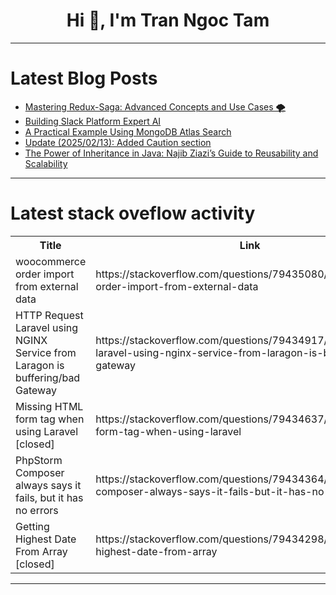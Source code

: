 <h1 align="center">Hi 👋, I'm Tran Ngoc Tam</h1>

---

# Latest Blog Posts 
<!-- BLOG-POST-LIST:START -->
- [Mastering Redux-Saga: Advanced Concepts and Use Cases 🌪️](https://dev.to/tejastn10/mastering-redux-saga-advanced-concepts-and-use-cases-3kji)
- [Building Slack Platform Expert AI](https://dev.to/seratch/building-slack-platform-expert-ai-1555)
- [A Practical Example Using MongoDB Atlas Search](https://dev.to/chukwu3meka/a-practical-example-using-mongodb-atlas-search-3nb9)
- [Update &lpar;2025/02/13&rpar;: Added Caution section](https://dev.to/webdeveloperhyper/update-20250213-added-caution-section-ke0)
- [The Power of Inheritance in Java: Najib Ziazi’s Guide to Reusability and Scalability](https://dev.to/najibziazi/the-power-of-inheritance-in-java-najib-ziazis-guide-to-reusability-and-scalability-1m5c)
<!-- BLOG-POST-LIST:END -->

---

# Latest stack oveflow activity
<table>
  <tr><th>Title</th><th>Link</th></tr>
  <!-- STACKOVERFLOW:START --><tr><td>woocommerce order import from external data</td><td>https://stackoverflow.com/questions/79435080/woocommerce-order-import-from-external-data</td></tr><tr><td>HTTP Request Laravel using NGINX Service from Laragon is buffering/bad Gateway</td><td>https://stackoverflow.com/questions/79434917/http-request-laravel-using-nginx-service-from-laragon-is-buffering-bad-gateway</td></tr><tr><td>Missing HTML form tag when using Laravel [closed]</td><td>https://stackoverflow.com/questions/79434637/missing-html-form-tag-when-using-laravel</td></tr><tr><td>PhpStorm Composer always says it fails, but it has no errors</td><td>https://stackoverflow.com/questions/79434364/phpstorm-composer-always-says-it-fails-but-it-has-no-errors</td></tr><tr><td>Getting Highest Date From Array [closed]</td><td>https://stackoverflow.com/questions/79434298/getting-highest-date-from-array</td></tr><!-- STACKOVERFLOW:END -->
</table>

---


